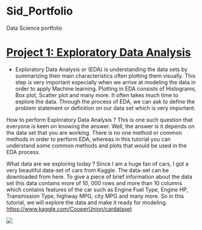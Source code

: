 # Sid_Portfolio
Data Science portfolio

# [Project 1: Exploratory Data Analysis](https://github.com/sijujusi/The_Battle_of_Neighbourhoods) 
* Exploratory Data Analysis or (EDA) is understanding the data sets by summarizing their main characteristics often plotting them visually. This step is very important especially when we arrive at modeling the data in order to apply Machine learning. Plotting in EDA consists of Histograms, Box plot, Scatter plot and many more. It often takes much time to explore the data. Through the process of EDA, we can ask to define the problem statement or definition on our data set which is very important.

How to perform Exploratory Data Analysis ?
This is one such question that everyone is keen on knowing the answer. Well, the answer is it depends on the data set that you are working. There is no one method or common methods in order to perform EDA, whereas in this tutorial you can understand some common methods and plots that would be used in the EDA process.

What data are we exploring today ?
Since I am a huge fan of cars, I got a very beautiful data-set of cars from Kaggle. The data-set can be downloaded from here. To give a piece of brief information about the data set this data contains more of 10, 000 rows and more than 10 columns which contains features of the car such as Engine Fuel Type, Engine HP, Transmission Type, highway MPG, city MPG and many more. So in this tutorial, we will explore the data and make it ready for modeling. https://www.kaggle.com/CooperUnion/cardataset

![](https://github.com/sijujusi/Sid_Portfolio/blob/main/images/download.png)
